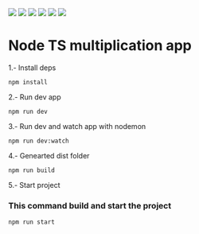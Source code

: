 <img src="https://img.shields.io/badge/GIT-black?style=for-the-badge&logo=GIT&logoColor=F05032"/>
<img src="https://img.shields.io/badge/JAVASCRIPT-black?style=for-the-badge&logo=JavaScript&logoColor=F7DF1E"/>
<img src="https://img.shields.io/badge/TYPESCRIPT-black?style=for-the-badge&logo=TypeScript&logoColor=3178C6"/>
<img src="https://img.shields.io/badge/SH SCRIPTS-black?style=for-the-badge&logo=GNU Bash&logoColor=white"/>
<img src="https://img.shields.io/badge/CSS3-black?style=for-the-badge&logo=CSS3&logoColor=1572B6"/>
<img src="https://img.shields.io/badge/HTML-black?style=for-the-badge&logo=HTML5&logoColor=E34F26"/>

# Node TS multiplication app
1.-  Install deps
```
npm install 
```
2.- Run dev app
```
npm run dev
```
3.- Run dev and watch app with nodemon
```
npm run dev:watch
```
4.-  Genearted dist folder
```
npm run build
```
5.-  Start project
### This command build and start the project
```
npm run start
```